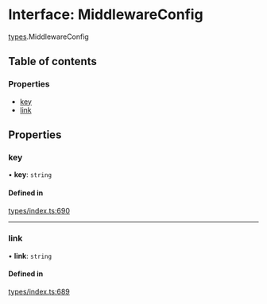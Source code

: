 # Interface: MiddlewareConfig

[types](../wiki/types).MiddlewareConfig

## Table of contents

### Properties

- [key](../wiki/types.MiddlewareConfig#key)
- [link](../wiki/types.MiddlewareConfig#link)

## Properties

### key

• **key**: `string`

#### Defined in

[types/index.ts:690](https://github.com/PolymeshAssociation/polymesh-sdk/blob/91c2d2d8/src/types/index.ts#L690)

___

### link

• **link**: `string`

#### Defined in

[types/index.ts:689](https://github.com/PolymeshAssociation/polymesh-sdk/blob/91c2d2d8/src/types/index.ts#L689)
